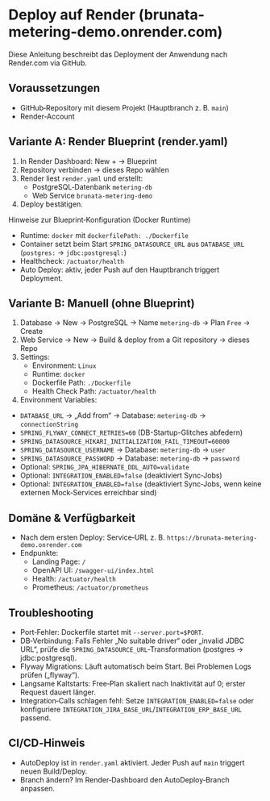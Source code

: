 # Deploy auf Render (brunata-metering-demo.onrender.com)

Diese Anleitung beschreibt das Deployment der Anwendung nach Render.com via GitHub.

## Voraussetzungen
- GitHub‑Repository mit diesem Projekt (Hauptbranch z. B. `main`)
- Render‑Account

## Variante A: Render Blueprint (render.yaml)

1) In Render Dashboard: New + → Blueprint
2) Repository verbinden → dieses Repo wählen
3) Render liest `render.yaml` und erstellt:
   - PostgreSQL‑Datenbank `metering-db`
   - Web Service `brunata-metering-demo`
4) Deploy bestätigen.

Hinweise zur Blueprint‑Konfiguration (Docker Runtime)
- Runtime: `docker` mit `dockerfilePath: ./Dockerfile`
- Container setzt beim Start `SPRING_DATASOURCE_URL` aus `DATABASE_URL` (`postgres:` → `jdbc:postgresql:`)
- Healthcheck: `/actuator/health`
- Auto Deploy: aktiv, jeder Push auf den Hauptbranch triggert Deployment.

## Variante B: Manuell (ohne Blueprint)

1) Database → New → PostgreSQL → Name `metering-db` → Plan `Free` → Create
2) Web Service → New → Build & deploy from a Git repository → dieses Repo
3) Settings:
   - Environment: `Linux`
   - Runtime: `docker`
   - Dockerfile Path: `./Dockerfile`
   - Health Check Path: `/actuator/health`
  4) Environment Variables:
   - `DATABASE_URL` → „Add from“ → Database: `metering-db` → `connectionString`
   - `SPRING_FLYWAY_CONNECT_RETRIES=60` (DB-Startup-Glitches abfedern)
   - `SPRING_DATASOURCE_HIKARI_INITIALIZATION_FAIL_TIMEOUT=60000`
   - `SPRING_DATASOURCE_USERNAME` → Database: `metering-db` → `user`
   - `SPRING_DATASOURCE_PASSWORD` → Database: `metering-db` → `password`
   - Optional: `SPRING_JPA_HIBERNATE_DDL_AUTO=validate`
   - Optional: `INTEGRATION_ENABLED=false` (deaktiviert Sync‑Jobs)
   - Optional: `INTEGRATION_ENABLED=false` (deaktiviert Sync‑Jobs, wenn keine externen Mock‑Services erreichbar sind)

## Domäne & Verfügbarkeit
- Nach dem ersten Deploy: Service‑URL z. B. `https://brunata-metering-demo.onrender.com`
- Endpunkte:
  - Landing Page: `/`
  - OpenAPI UI: `/swagger-ui/index.html`
  - Health: `/actuator/health`
  - Prometheus: `/actuator/prometheus`

## Troubleshooting
- Port‑Fehler: Dockerfile startet mit `--server.port=$PORT`.
- DB‑Verbindung: Falls Fehler „No suitable driver“ oder „invalid JDBC URL“, prüfe die `SPRING_DATASOURCE_URL`‑Transformation (postgres → jdbc:postgresql).
- Flyway Migrations: Läuft automatisch beim Start. Bei Problemen Logs prüfen („flyway“).
- Langsame Kaltstarts: Free‑Plan skaliert nach Inaktivität auf 0; erster Request dauert länger.
- Integration‑Calls schlagen fehl: Setze `INTEGRATION_ENABLED=false` oder konfiguriere `INTEGRATION_JIRA_BASE_URL`/`INTEGRATION_ERP_BASE_URL` passend.

## CI/CD‑Hinweis
- AutoDeploy ist in `render.yaml` aktiviert. Jeder Push auf `main` triggert neuen Build/Deploy.
- Branch ändern? Im Render‑Dashboard den AutoDeploy‑Branch anpassen.
